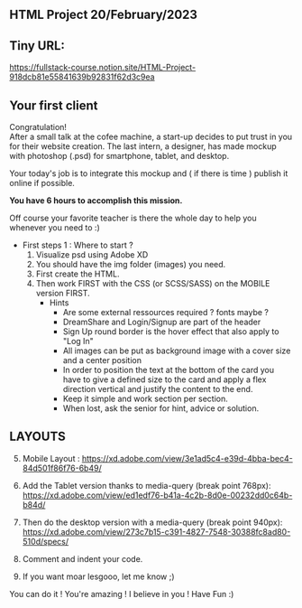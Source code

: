 ## HTML Project 20/February/2023

## Tiny URL:

https://fullstack-course.notion.site/HTML-Project-918dcb81e55841639b92831f62d3c9ea

## Your first client

Congratulation!  
After a small talk at the cofee machine, a start-up decides to put trust in you for their website creation. The last intern, a designer, has made mockup with photoshop (.psd) for smartphone, tablet, and desktop.

Your today's job is to integrate this mockup and ( if there is time ) publish it online if possible.

**You have 6 hours to accomplish this mission.**

Off course your favorite teacher is there the whole day to help you whenever you need to :)

- First steps 1 : Where to start ?
  1. Visualize psd using Adobe XD
  2. You should have the img folder (images) you need.
  3. First create the HTML.
  4. Then work FIRST with the CSS (or SCSS/SASS) on the MOBILE version FIRST.
     - Hints
       - Are some external ressources required ? fonts maybe ?
       - DreamShare and Login/Signup are part of the header
       - Sign Up round border is the hover effect that also apply to "Log In"
       - All images can be put as background image with a cover size and a center position
       - In order to position the text at the bottom of the card you have to give a defined size to the card and apply a flex direction vertical and justify the content to the end.
       - Keep it simple and work section per section.
       - When lost, ask the senior for hint, advice or solution.

## LAYOUTS

5. Mobile Layout :
   https://xd.adobe.com/view/3e1ad5c4-e39d-4bba-bec4-84d501f86f76-6b49/

6. Add the Tablet version thanks to media-query (break point 768px):
   https://xd.adobe.com/view/ed1edf76-b41a-4c2b-8d0e-00232dd0c64b-b84d/

7. Then do the desktop version with a media-query (break point 940px):
   https://xd.adobe.com/view/273c7b15-c391-4827-7548-30388fc8ad80-510d/specs/

8. Comment and indent your code.

9. If you want moar lesgooo, let me know ;)

You can do it ! You're amazing ! I believe in you !
Have Fun :)

